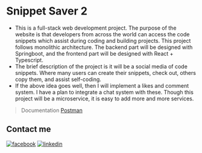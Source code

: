 # Snippet Saver 2

* This is a full-stack web development project. The purpose of the website is that developers from across the world can
  access the code snippets which assist during coding and building projects. This project follows monolithic
  architecture. The backend part will be designed with Springboot, and the frontend part will be designed with React +
  Typescript.
* The brief description of the project is it will be a social media of code snippets. Where many users can create their
  snippets, check out, others copy them, and assist self-coding.
* If the above idea goes well, then I will implement a likes and comment system. I have a plan to integrate a chat
  system with these. Though this project will be a microservice, it is easy to add more and more services.

> Documentation [Postman](https://documenter.getpostman.com/view/23395461/2s93m7X1zz)

## Contact me

[![facebook](https://github.com/abhisekmohantychinua/SnippetSaver2/assets/86331203/7c3128a2-11f0-47da-ac70-d8574111a88c)](https://www.facebook.com/abhisek.mohanty.79069/)
[![linkedin](https://github.com/abhisekmohantychinua/SnippetSaver2/assets/86331203/8033b9d3-336f-498f-9842-f0610d57ee9b)](https://www.linkedin.com/in/abhisek-mohanty-3a2241235/)
